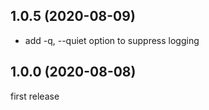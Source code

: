 <a name="1.0.5"></a>
## 1.0.5 (2020-08-09)

- add -q, --quiet option to suppress logging





<a name="1.0.0"></a>
## 1.0.0 (2020-08-08)

first release

